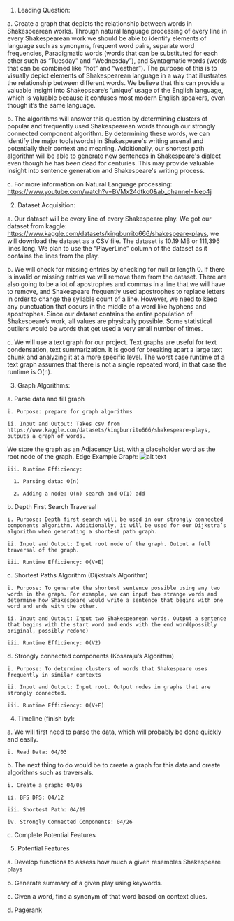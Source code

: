 1. Leading Question:

  a. Create a graph that depicts the relationship between words in Shakespearean works. Through natural language processing of every line in every Shakespearean work we should be able to identify elements of language such as synonyms, frequent word pairs, separate word frequencies, Paradigmatic words (words that can be substituted for each other such as “Tuesday” and “Wednesday”), and Syntagmatic words (words that can be combined like “hot” and “weather”). The purpose of this is to visually depict elements of Shakespearean language in a way that illustrates the relationship between different words. We believe that this can provide a valuable insight into Shakepseare’s ‘unique’ usage of the English language, which is valuable because it confuses most modern English speakers, even though it’s the same language.
  
  b. The algorithms will answer this question by determining clusters of popular and frequently used Shakespearean words through our strongly connected component algorithm. By determining these words, we can identify the major tools(words) in Shakespeare's writing arsenal and potentially their context and meaning. Additionally, our shortest path algorithm will be able to generate new sentences in Shakespeare's dialect even though he has been dead for centuries. This may provide valuable insight into sentence generation and Shakespeare's writing process.
  
  c. For more information on Natural Language processing: https://www.youtube.com/watch?v=BVMx24dtko0&ab_channel=Neo4j
  
2. Dataset Acquisition:

  a. Our dataset will be every line of every Shakespeare play. We got our dataset from kaggle: https://www.kaggle.com/datasets/kingburrito666/shakespeare-plays, we will download the dataset as a CSV file. The dataset is 10.19 MB or 111,396 lines long. We plan to use the “PlayerLine” column of the dataset as it contains the lines from the play.
 
 b. We will check for missing entries by checking for null or length 0. If there is invalid or missing entries we will remove them from the dataset. There are also going to be a lot of apostrophes and commas in a line that we will have to remove, and Shakespeare frequently used apostrophes to replace letters in order to change the syllable count of a line. However, we need to keep any punctuation that occurs in the middle of a word like hyphens and apostrophes. Since our dataset contains the entire population of Shakespeare’s work, all values are physically possible. Some statistical outliers would be words that get used a very small number of times.
 
 c. We will use a text graph for our project. Text graphs are useful for text condensation, text summarization. It is good for breaking apart a large text chunk and analyzing it at a more specific level. The worst case runtime of a text graph assumes that there is not a single repeated word, in that case the runtime is O(n).

3. Graph Algorithms:

  a. Parse data and fill graph
  
    i. Purpose: prepare for graph algorithms
    
    ii. Input and Output: Takes csv from https://www.kaggle.com/datasets/kingburrito666/shakespeare-plays, outputs a graph of words. 
We store the graph as an Adjacency List, with a placeholder word as the root node of the graph. Edge Example Graph:
![alt text](https://cdn.discordapp.com/attachments/951670647493386291/958471809609654402/unknown.png)
    
    iii. Runtime Efficiency: 
    
      1. Parsing data: O(n)
      
      2. Adding a node: O(n) search and O(1) add 

  
  b. Depth First Search Traversal
  
    i. Purpose: Depth first search will be used in our strongly connected components algorithm. Additionally, it will be used for our Dijkstra’s algorithm when generating a shortest path graph.
    
    ii. Input and Output: Input root node of the graph. Output a full traversal of the graph.
    
    iii. Runtime Efficiency: O(V+E)

  
  c. Shortest Paths Algorithm (Dijkstra’s Algorithm)
  
    i. Purpose: To generate the shortest sentence possible using any two words in the graph. For example, we can input two strange words and determine how Shakespeare would write a sentence that begins with one word and ends with the other.
    
    ii. Input and Output: Input two Shakespearean words. Output a sentence that begins with the start word and ends with the end word(possibly original, possibly redone)
    
    iii. Runtime Efficiency: O(V2) 
    
  d. Strongly connected components (Kosaraju’s Algorithm)
  
    i. Purpose: To determine clusters of words that Shakespeare uses frequently in similar contexts
    
    ii. Input and Output: Input root. Output nodes in graphs that are strongly connected.
    
    iii. Runtime Efficiency: O(V+E)


4. Timeline (finish by):

  a. We will first need to parse the data, which will probably be done quickly and easily. 
  
    i. Read Data: 04/03

  b. The next thing to do would be to create a graph for this data and create algorithms such as traversals. 
  
    i. Create a graph: 04/05
    
    ii. BFS DFS: 04/12
    
    iii. Shortest Path: 04/19
    
    iv. Strongly Connected Components: 04/26

  c. Complete Potential Features

5. Potential Features

  a. Develop functions to assess how much a given resembles Shakespeare plays
  
  b. Generate summary of a given play using keywords.
 
 c. Given a word, find a synonym of that word based on context clues.
 
 d. Pagerank

